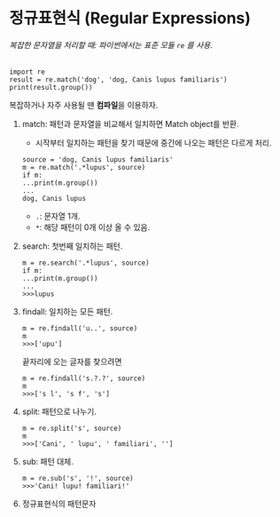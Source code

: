 # 	정규표현식 (Regular Expressions)
###### 복잡한 문자열을 처리할 때: 파이썬에서는 표준 모듈 `re` 를 사용.

```
import re
result = re.match('dog', 'dog, Canis lupus familiaris')
print(result.group())
```
복잡하거나 자주 사용될 땐 **컴파일**을 이용하자.

1. match: 패턴과 문자열을 비교해서 일치하면 Match object를 반환.
	- 시작부터 일치하는 패턴을 찾기 때문에 중간에 나오는 패턴은 다르게 처리.

	```
	source = 'dog, Canis lupus familiaris'
	m = re.match('.*lupus', source)
	if m:
	...print(m.group())
	...
	dog, Canis lupus
	```
	* `.`: 문자열 1개.
	* `*`: 해당 패턴이 0개 이상 올 수 있음.
2. search: 첫번째 일치하는 패턴.
	```
	m = re.search('.*lupus', source)
	if m:
	...print(m.group())
	...
	>>>lupus
	```
3. findall: 일치하는 모든 패턴.
	```
	m = re.findall('u..', source)
	m
	>>>['upu']
	```
	끝자리에 오는 글자를 찾으려면
	```
	m = re.findall('s.?.?', source)
	m
	>>>['s l', 's f', 's']
	```
4. split: 패턴으로 나누기.
	```
	m = re.split('s', source)
	m
	>>>['Cani', ' lupu', ' familiari', '']
	```
5. sub: 패턴 대체.
	```
	m = re.sub('s', '!', source)
	>>>'Cani! lupu! familiari!'
	```
6. 정규표현식의 패턴문자
